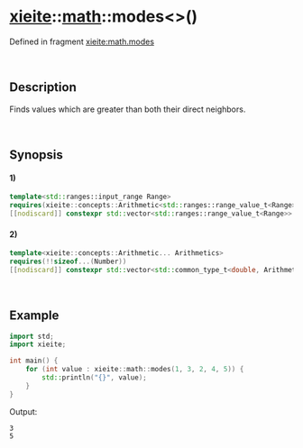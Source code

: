 # [xieite](../../xieite.md)\:\:[math](../../math.md)\:\:modes\<\>\(\)
Defined in fragment [xieite:math.modes](../../../src/math/modes.cpp)

&nbsp;

## Description
Finds values which are greater than both their direct neighbors.

&nbsp;

## Synopsis
#### 1)
```cpp
template<std::ranges::input_range Range>
requires(xieite::concepts::Arithmetic<std::ranges::range_value_t<Range>>)
[[nodiscard]] constexpr std::vector<std::ranges::range_value_t<Range>> modes(Range&& range) noexcept;
```
#### 2)
```cpp
template<xieite::concepts::Arithmetic... Arithmetics>
requires(!!sizeof...(Number))
[[nodiscard]] constexpr std::vector<std::common_type_t<double, Arithmetics...>> modes(Arithmetics... values) noexcept;
```

&nbsp;

## Example
```cpp
import std;
import xieite;

int main() {
    for (int value : xieite::math::modes(1, 3, 2, 4, 5)) {
        std::println("{}", value);
    }
}
```
Output:
```
3
5
```
